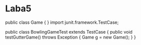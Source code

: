 # Laba5
public class Game {
}
import junit.framework.TestCase;

public class BowlingGameTest extends TestCase {
  public void testGutterGame() throws Exception {
    Game g = new Game();
  }
}


